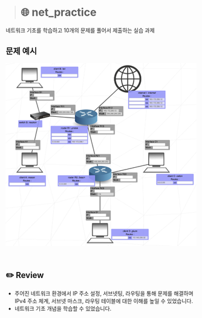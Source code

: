 > # 🌐 net_practice

네트워크 기초를 학습하고 10개의 문제를 풀어서 제출하는 실습 과제

## 문제 예시

![Net Practice](./screenshot.png)

<br>

## ✏️ Review

- 주어진 네트워크 환경에서 IP 주소 설정, 서브넷팅, 라우팅을 통해 문제를 해결하며 IPv4 주소 체계, 서브넷 마스크, 라우팅 테이블에 대한 이해를 높일 수 있었습니다.
- 네트워크 기초 개념을 학습할 수 있었습니다.
